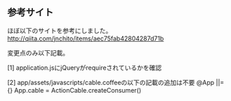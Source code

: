 ## 参考サイト

ほぼ以下のサイトを参考にしました。
http://qiita.com/jnchito/items/aec75fab42804287d71b

変更点のみ以下記載。

[1]
application.jsにjQueryがrequireされているかを確認

[2]
app/assets/javascripts/cable.coffeeの以下の記載の追加は不要
@App ||= {}
App.cable = ActionCable.createConsumer()

